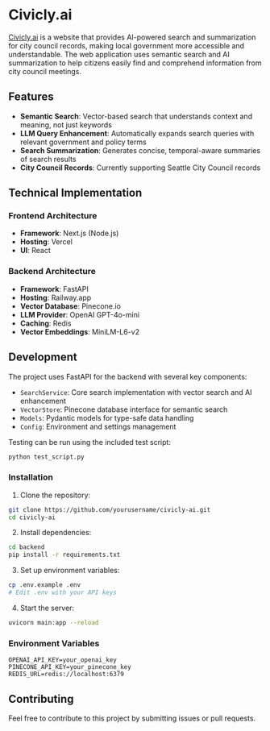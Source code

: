 # Civicly.ai

[Civicly.ai](https://civicly.ai) is a website that provides AI-powered search and summarization for city council records, making local government more accessible and understandable. The web application uses semantic search and AI summarization to help citizens easily find and comprehend information from city council meetings.

## Features

- **Semantic Search**: Vector-based search that understands context and meaning, not just keywords
- **LLM Query Enhancement**: Automatically expands search queries with relevant government and policy terms
- **Search Summarization**: Generates concise, temporal-aware summaries of search results
- **City Council Records**: Currently supporting Seattle City Council records

## Technical Implementation

### Frontend Architecture

- **Framework**: Next.js (Node.js)
- **Hosting**: Vercel
- **UI**: React

### Backend Architecture

- **Framework**: FastAPI
- **Hosting**: Railway.app
- **Vector Database**: Pinecone.io
- **LLM Provider**: OpenAI GPT-4o-mini
- **Caching**: Redis
- **Vector Embeddings**: MiniLM-L6-v2

## Development

The project uses FastAPI for the backend with several key components:

- `SearchService`: Core search implementation with vector search and AI enhancement
- `VectorStore`: Pinecone database interface for semantic search
- `Models`: Pydantic models for type-safe data handling
- `Config`: Environment and settings management

Testing can be run using the included test script:
```bash
python test_script.py
```

### Installation

1. Clone the repository:
```bash
git clone https://github.com/yourusername/civicly-ai.git
cd civicly-ai
```

2. Install dependencies:
```bash
cd backend
pip install -r requirements.txt
```

3. Set up environment variables:
```bash
cp .env.example .env
# Edit .env with your API keys
```

4. Start the server:
```bash
uvicorn main:app --reload
```

### Environment Variables

```
OPENAI_API_KEY=your_openai_key
PINECONE_API_KEY=your_pinecone_key
REDIS_URL=redis://localhost:6379
```

## Contributing

Feel free to contribute to this project by submitting issues or pull requests.